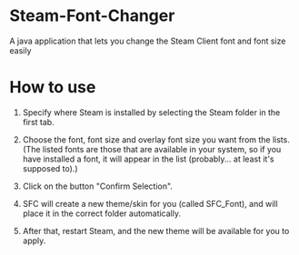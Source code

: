 # Steam-Font-Changer
A java application that lets you change the Steam Client font and font size easily

# How to use
1. Specify where Steam is installed by selecting the Steam folder in the first tab.

2. Choose the font, font size and overlay font size you want from the lists. 
(The listed fonts are those that are available in your system, so if you have installed a font, it will appear in the list (probably... at least it's supposed to).)

2. Click on the button "Confirm Selection".

3. SFC will create a new theme/skin for you (called SFC_Font), and will place it in the correct folder automatically. 

4. After that, restart Steam, and the new theme will be available for you to apply.
